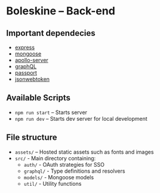# Boleskine – Back-end

## Important dependecies

- [express](https://www.npmjs.com/package/express)
- [mongoose](https://www.npmjs.com/package/mongoose)
- [apollo-server](https://www.npmjs.com/package/apollo-server)
- [graphQL](https://www.npmjs.com/package/graphql)
- [passport](https://www.npmjs.com/package/passport)
- [jsonwebtoken](https://www.npmjs.com/package/jsonwebtoken)

## Available Scripts

- `npm run start` – Starts server
- `npm run dev` – Starts dev server for local development

## File structure

- `assets/` – Hosted static assets such as fonts and images
- `src/` - Main directory containing:
	- `auth/` - OAuth strategies for SSO
	- `graphql/` - Type definitions and resolvers
	- `models/` - Mongoose models
	- `util/` - Utility functions
